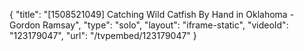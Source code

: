 {
    "title": "[1508521049] Catching Wild Catfish By Hand in Oklahoma - Gordon Ramsay",
    "type": "solo",
    "layout": "iframe-static",
    "videoId": "123179047",
    "url": "\/tvpembed\/123179047"
}